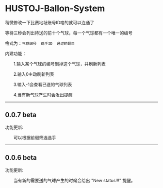 # HUSTOJ-Ballon-System

稍微修改一下比赛地址账号ID啥的就可以连通了

等待三秒会列出待送的前十个气球，每一个气球都有一个唯一的编号

格式为：`气球编号  选手ID  通过的题目`

内建功能：

&emsp;&emsp;1.输入某个气球的编号删掉这个气球，并刷新列表

&emsp;&emsp;2.输入0主动刷新列表

&emsp;&emsp;3.输入-1会查看已送的气球列表

&emsp;&emsp;4.当有新气球产生时会发出提醒

---

## 0.0.7 beta

功能更新:

&emsp;&emsp;可以根据前缀筛选选手

---

## 0.0.6 beta

功能更新:

&emsp;&emsp;当有新的需要送的气球产生的时候会给出 "New status!!!" 提醒。
